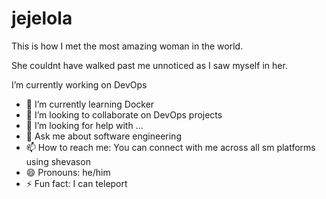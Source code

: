 # jejelola

This is how I met the most amazing woman in the world.

She couldnt have walked past me unnoticed as I saw myself in her.

I’m currently working on DevOps
- 🌱 I’m currently learning Docker
- 👯 I’m looking to collaborate on DevOps projects
- 🤔 I’m looking for help with ...
- 💬 Ask me about software engineering
- 📫 How to reach me: You can connect with me across all sm platforms using shevason
- 😄 Pronouns: he/him
- ⚡ Fun fact: I can teleport
